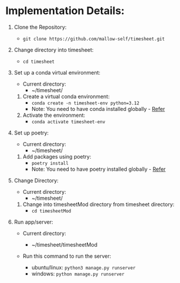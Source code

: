 # Implementation Details:

1. Clone the Repository:
    - `git clone https://github.com/mallow-self/timesheet.git`

2. Change directory into timesheet:
    - `cd timesheet`

3. Set up a conda virtual environment:
    - Current directory:
        - ~/timesheet/
    1. Create a virtual conda environment:
        - `conda create -n timesheet-env python=3.12`
        - Note: You need to have conda installed globally - [Refer](https://docs.conda.io/projects/conda/en/stable/user-guide/getting-started.html)
    2. Activate the environment:
        - `conda activate timesheet-env`

4. Set up poetry:
    - Current directory:
        - ~/timesheet/
    1. Add packages using poetry:
        - `poetry install`
        - Note: You need to have poetry installed globally - [Refer](https://python-poetry.org/docs/basic-usage/)

5. Change Directory:
    - Current directory:
        - ~/timesheet/
    1. Change into timesheetMod directory from timesheet directory:
        - `cd timesheetMod`

6. Run app/server:
    - Current directory:
        - ~/timesheet/timesheetMod
    
    - Run this command to run the server:
        - ubuntu/linux: `python3 manage.py runserver`
        - windows: `python manage.py runserver`